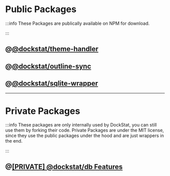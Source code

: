 # Public Packages


:::info
These Packages are publically available on NPM for download.

:::

## @[@dockstat/theme-handler](mention://789e740c-fc2f-42ea-99b0-3463df4b8244/document/b4148ac3-5b60-4223-aa0d-48111649b91f)

## @[@dockstat/outline-sync](mention://39178b50-76f4-46a4-8974-6ac79c4dc451/document/b931ba3f-2f39-4414-9c80-fb1ebbe92771)

## @[@dockstat/sqlite-wrapper](mention://9e4e9b8b-164b-4c09-b9d6-3a763882e701/document/56229547-5cee-49ff-be41-1b75e7548809)


___

# Private Packages


:::info
These packages are only internally used by DockStat, you can still use them by forking their code. Private Packages are under the MIT license, since they use the public packages under the hood and are just wrappers in the end.

:::

## @[[PRIVATE] @dockstat/db Features](mention://581a4e02-e7e2-4f12-8b65-c717f5034de0/document/c87977e4-e0f6-49ae-9cf5-e979c86605b1)